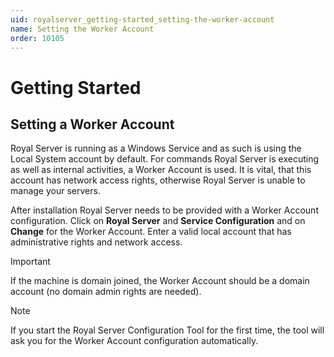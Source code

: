 ```yaml
---
uid: royalserver_getting-started_setting-the-worker-account
name: Setting the Worker Account
order: 10105
---
```

# Getting Started

## Setting a Worker Account

Royal Server is running as a Windows Service and as such is using the Local System account by default. For commands Royal Server is executing as well as internal activities, a Worker Account is used. It is vital, that this account has network access rights, otherwise Royal Server is unable to manage your servers.

After installation Royal Server needs to be provided with a Worker Account configuration. Click on **Royal Server** and **Service Configuration** and on **Change** for the Worker Account. Enter a valid local account that has administrative rights and network access.

> [!IMPORTANT]
> If the machine is domain joined, the Worker Account should be a domain account (no domain admin rights are needed).

> [!NOTE]
> If you start the Royal Server Configuration Tool for the first time, the tool will ask you for the Worker Account configuration automatically.




